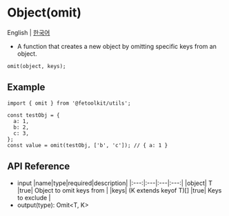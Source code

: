 # Object(omit)

English | [한국어](./omit_kr.md)

- A function that creates a new object by omitting specific keys from an object.

```tsx
omit(object, keys);
```

## Example

```tsx
import { omit } from '@fetoolkit/utils';

const testObj = {
  a: 1,
  b: 2,
  c: 3,
};
const value = omit(testObj, ['b', 'c']); // { a: 1 }
```

## API Reference

- input
  |name|type|required|description|
  |:---:|:---|:---|:---:|
  |object| T |true| Object to omit keys from |
  |keys| (K extends keyof T)[] |true| Keys to exclude |
- output(type): Omit<T, K>
